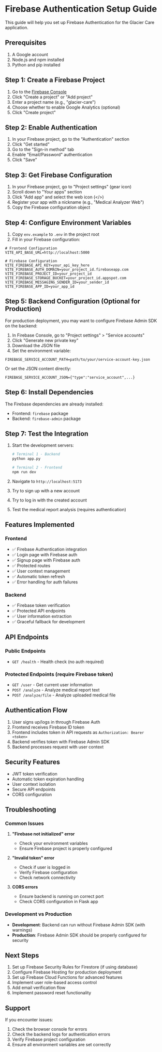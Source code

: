 # Firebase Authentication Setup Guide

This guide will help you set up Firebase Authentication for the Glacier Care application.

## Prerequisites

1. A Google account
2. Node.js and npm installed
3. Python and pip installed

## Step 1: Create a Firebase Project

1. Go to the [Firebase Console](https://console.firebase.google.com/)
2. Click "Create a project" or "Add project"
3. Enter a project name (e.g., "glacier-care")
4. Choose whether to enable Google Analytics (optional)
5. Click "Create project"

## Step 2: Enable Authentication

1. In your Firebase project, go to the "Authentication" section
2. Click "Get started"
3. Go to the "Sign-in method" tab
4. Enable "Email/Password" authentication
5. Click "Save"

## Step 3: Get Firebase Configuration

1. In your Firebase project, go to "Project settings" (gear icon)
2. Scroll down to "Your apps" section
3. Click "Add app" and select the web icon (</>)
4. Register your app with a nickname (e.g., "Medical Analyzer Web")
5. Copy the Firebase configuration object

## Step 4: Configure Environment Variables

1. Copy `env.example` to `.env` in the project root
2. Fill in your Firebase configuration:

```env
# Frontend Configuration
VITE_API_BASE_URL=http://localhost:5000

# Firebase Configuration
VITE_FIREBASE_API_KEY=your_api_key_here
VITE_FIREBASE_AUTH_DOMAIN=your_project_id.firebaseapp.com
VITE_FIREBASE_PROJECT_ID=your_project_id
VITE_FIREBASE_STORAGE_BUCKET=your_project_id.appspot.com
VITE_FIREBASE_MESSAGING_SENDER_ID=your_sender_id
VITE_FIREBASE_APP_ID=your_app_id
```

## Step 5: Backend Configuration (Optional for Production)

For production deployment, you may want to configure Firebase Admin SDK on the backend:

1. In Firebase Console, go to "Project settings" > "Service accounts"
2. Click "Generate new private key"
3. Download the JSON file
4. Set the environment variable:

```env
FIREBASE_SERVICE_ACCOUNT_PATH=path/to/your/service-account-key.json
```

Or set the JSON content directly:

```env
FIREBASE_SERVICE_ACCOUNT_JSON={"type":"service_account",...}
```

## Step 6: Install Dependencies

The Firebase dependencies are already installed:

- Frontend: `firebase` package
- Backend: `firebase-admin` package

## Step 7: Test the Integration

1. Start the development servers:
   ```bash
   # Terminal 1 - Backend
   python app.py
   
   # Terminal 2 - Frontend
   npm run dev
   ```

2. Navigate to `http://localhost:5173`
3. Try to sign up with a new account
4. Try to log in with the created account
5. Test the medical report analysis (requires authentication)

## Features Implemented

### Frontend
- ✅ Firebase Authentication integration
- ✅ Login page with Firebase auth
- ✅ Signup page with Firebase auth
- ✅ Protected routes
- ✅ User context management
- ✅ Automatic token refresh
- ✅ Error handling for auth failures

### Backend
- ✅ Firebase token verification
- ✅ Protected API endpoints
- ✅ User information extraction
- ✅ Graceful fallback for development

## API Endpoints

### Public Endpoints
- `GET /health` - Health check (no auth required)

### Protected Endpoints (require Firebase token)
- `GET /user` - Get current user information
- `POST /analyze` - Analyze medical report text
- `POST /analyze/file` - Analyze uploaded medical file

## Authentication Flow

1. User signs up/logs in through Firebase Auth
2. Frontend receives Firebase ID token
3. Frontend includes token in API requests as `Authorization: Bearer <token>`
4. Backend verifies token with Firebase Admin SDK
5. Backend processes request with user context

## Security Features

- JWT token verification
- Automatic token expiration handling
- User context isolation
- Secure API endpoints
- CORS configuration

## Troubleshooting

### Common Issues

1. **"Firebase not initialized" error**
   - Check your environment variables
   - Ensure Firebase project is properly configured

2. **"Invalid token" error**
   - Check if user is logged in
   - Verify Firebase configuration
   - Check network connectivity

3. **CORS errors**
   - Ensure backend is running on correct port
   - Check CORS configuration in Flask app

### Development vs Production

- **Development**: Backend can run without Firebase Admin SDK (with warnings)
- **Production**: Firebase Admin SDK should be properly configured for security

## Next Steps

1. Set up Firebase Security Rules for Firestore (if using database)
2. Configure Firebase Hosting for production deployment
3. Set up Firebase Cloud Functions for advanced features
4. Implement user role-based access control
5. Add email verification flow
6. Implement password reset functionality

## Support

If you encounter issues:

1. Check the browser console for errors
2. Check the backend logs for authentication errors
3. Verify Firebase project configuration
4. Ensure all environment variables are set correctly
